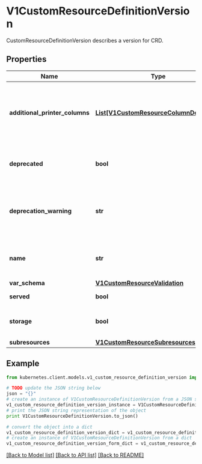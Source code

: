 # V1CustomResourceDefinitionVersion

CustomResourceDefinitionVersion describes a version for CRD.

## Properties
Name | Type | Description | Notes
------------ | ------------- | ------------- | -------------
**additional_printer_columns** | [**List[V1CustomResourceColumnDefinition]**](V1CustomResourceColumnDefinition.md) | additionalPrinterColumns specifies additional columns returned in Table output. See https://kubernetes.io/docs/reference/using-api/api-concepts/#receiving-resources-as-tables for details. If no columns are specified, a single column displaying the age of the custom resource is used. | [optional] 
**deprecated** | **bool** | deprecated indicates this version of the custom resource API is deprecated. When set to true, API requests to this version receive a warning header in the server response. Defaults to false. | [optional] 
**deprecation_warning** | **str** | deprecationWarning overrides the default warning returned to API kubernetes.clients. May only be set when &#x60;deprecated&#x60; is true. The default warning indicates this version is deprecated and recommends use of the newest served version of equal or greater stability, if one exists. | [optional] 
**name** | **str** | name is the version name, e.g. “v1”, “v2beta1”, etc. The custom resources are served under this version at &#x60;/apis/&lt;group&gt;/&lt;version&gt;/...&#x60; if &#x60;served&#x60; is true. | 
**var_schema** | [**V1CustomResourceValidation**](V1CustomResourceValidation.md) |  | [optional] 
**served** | **bool** | served is a flag enabling/disabling this version from being served via REST APIs | 
**storage** | **bool** | storage indicates this version should be used when persisting custom resources to storage. There must be exactly one version with storage&#x3D;true. | 
**subresources** | [**V1CustomResourceSubresources**](V1CustomResourceSubresources.md) |  | [optional] 

## Example

```python
from kubernetes.client.models.v1_custom_resource_definition_version import V1CustomResourceDefinitionVersion

# TODO update the JSON string below
json = "{}"
# create an instance of V1CustomResourceDefinitionVersion from a JSON string
v1_custom_resource_definition_version_instance = V1CustomResourceDefinitionVersion.from_json(json)
# print the JSON string representation of the object
print V1CustomResourceDefinitionVersion.to_json()

# convert the object into a dict
v1_custom_resource_definition_version_dict = v1_custom_resource_definition_version_instance.to_dict()
# create an instance of V1CustomResourceDefinitionVersion from a dict
v1_custom_resource_definition_version_form_dict = v1_custom_resource_definition_version.from_dict(v1_custom_resource_definition_version_dict)
```
[[Back to Model list]](../README.md#documentation-for-models) [[Back to API list]](../README.md#documentation-for-api-endpoints) [[Back to README]](../README.md)


